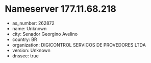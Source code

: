 # Nameserver 177.11.68.218

* as_number: 262872
* name: Unknown
* city: Senador Georgino Avelino
* country: BR
* organization: DIGICONTROL SERVICOS DE PROVEDORES LTDA
* version: Unknown
* dnssec: true
